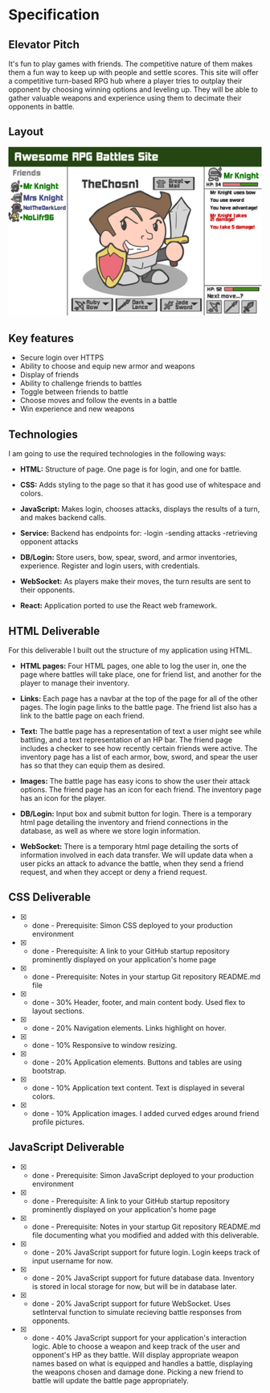 # Specification

## Elevator Pitch

It's fun to play games with friends. The competitive nature of them makes them a fun way to keep up with people and settle scores. This site will offer a competitive turn-based RPG hub where a player tries to outplay their opponent by choosing winning options and leveling up. They will be able to gather valuable weapons and experience using them to decimate their opponents in battle.

## Layout

![Screenshot of the mockup for the site](rpgsitemockup.png)

## Key features

- Secure login over HTTPS
- Ability to choose and equip new armor and weapons
- Display of friends
- Ability to challenge friends to battles
- Toggle between friends to battle
- Choose moves and follow the events in a battle
- Win experience and new weapons

## Technologies

I am going to use the required technologies in the following ways:

- **HTML:** Structure of page. One page is for login, and one for battle.

- **CSS:** Adds styling to the page so that it has good use of whitespace and colors.

- **JavaScript:** Makes login, chooses attacks, displays the results of a turn, and makes backend calls.

- **Service:** Backend has endpoints for:
 -login
 -sending attacks
 -retrieving opponent attacks

- **DB/Login:** Store users, bow, spear, sword, and armor inventories, experience. Register and login users, with credentials.

- **WebSocket:** As players make their moves, the turn results are sent to their opponents.

- **React:** Application ported to use the React web framework.

## HTML Deliverable

For this deliverable I built out the structure of my application using HTML.

- **HTML pages:** Four HTML pages, one able to log the user in, one the page where battles will take place, one for friend list, and another for the player to manage their inventory.

- **Links:** Each page has a navbar at the top of the page for all of the other pages. The login page links to the battle page. The friend list also has a link to the battle page on each friend.

- **Text:** The battle page has a representation of text a user might see while battling, and a text representation of an HP bar. The friend page includes a checker to see how recently certain friends were active. The inventory page has a list of each armor, bow, sword, and spear the user has so that they can equip them as desired.

- **Images:** The battle page has easy icons to show the user their attack options. The friend page has an icon for each friend. The inventory page has an icon for the player.

- **DB/Login:** Input box and submit button for login. There is a temporary html page detailing the inventory and friend connections in the database, as well as where we store login information.

- **WebSocket:** There is a temporary html page detailing the sorts of information involved in each data transfer. We will update data when a user picks an attack to advance the battle, when they send a friend request, and when they accept or deny a friend request.


## CSS Deliverable

- [x] - done - Prerequisite: Simon CSS deployed to your production environment
- [x] - done - Prerequisite: A link to your GitHub startup repository prominently displayed on your application's home page
- [x] - done - Prerequisite: Notes in your startup Git repository README.md file
- [x] - done - 30% Header, footer, and main content body. Used flex to layout sections.
- [x] - done - 20% Navigation elements. Links highlight on hover.
- [x] - done - 10% Responsive to window resizing.
- [x] - done - 20% Application elements. Buttons and tables are using bootstrap.
- [x] - done - 10% Application text content. Text is displayed in several colors.
- [x] - done - 10% Application images. I added curved edges around friend profile pictures.

## JavaScript Deliverable

- [x] - done - Prerequisite: Simon JavaScript deployed to your production environment
- [x] - done - Prerequisite: A link to your GitHub startup repository prominently displayed on your application's home page
- [x] - done - Prerequisite: Notes in your startup Git repository README.md file documenting what you modified and added with this deliverable.
- [x] - done - 20% JavaScript support for future login. Login keeps track of input username for now.
- [x] - done - 20% JavaScript support for future database data. Inventory is stored in local storage for now, but will be in database later.
- [x] - done - 20% JavaScript support for future WebSocket. Uses setInterval function to simulate recieving battle responses from opponents.
- [x] - done - 40% JavaScript support for your application's interaction logic. Able to choose a weapon and keep track of the user and opponent's HP as they battle. Will display appropriate weapon names based on what is equipped and handles a battle, displaying the weapons chosen and damage done. Picking a new friend to battle will update the battle page appropriately.